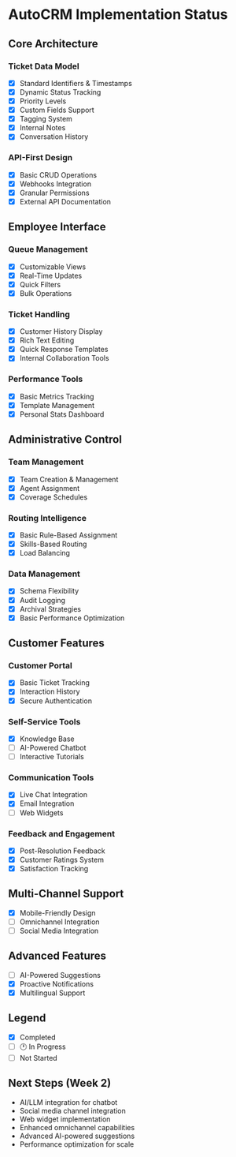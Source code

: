 # AutoCRM Implementation Status

## Core Architecture
### Ticket Data Model
- [x] Standard Identifiers & Timestamps
- [x] Dynamic Status Tracking
- [x] Priority Levels
- [x] Custom Fields Support
- [x] Tagging System
- [x] Internal Notes
- [x] Conversation History

### API-First Design
- [x] Basic CRUD Operations
- [x] Webhooks Integration
- [x] Granular Permissions
- [x] External API Documentation

## Employee Interface
### Queue Management
- [x] Customizable Views
- [x] Real-Time Updates
- [x] Quick Filters
- [x] Bulk Operations

### Ticket Handling
- [x] Customer History Display
- [x] Rich Text Editing
- [x] Quick Response Templates
- [x] Internal Collaboration Tools

### Performance Tools
- [x] Basic Metrics Tracking
- [x] Template Management
- [x] Personal Stats Dashboard

## Administrative Control
### Team Management
- [x] Team Creation & Management
- [x] Agent Assignment
- [x] Coverage Schedules

### Routing Intelligence
- [x] Basic Rule-Based Assignment
- [x] Skills-Based Routing
- [x] Load Balancing

### Data Management
- [x] Schema Flexibility
- [x] Audit Logging
- [x] Archival Strategies
- [x] Basic Performance Optimization

## Customer Features
### Customer Portal
- [x] Basic Ticket Tracking
- [x] Interaction History
- [x] Secure Authentication

### Self-Service Tools
- [x] Knowledge Base
- [ ] AI-Powered Chatbot
- [ ] Interactive Tutorials

### Communication Tools
- [x] Live Chat Integration
- [x] Email Integration
- [ ] Web Widgets

### Feedback and Engagement
- [x] Post-Resolution Feedback
- [x] Customer Ratings System
- [x] Satisfaction Tracking

## Multi-Channel Support
- [x] Mobile-Friendly Design
- [ ] Omnichannel Integration
- [ ] Social Media Integration

## Advanced Features
- [ ] AI-Powered Suggestions
- [x] Proactive Notifications
- [x] Multilingual Support

## Legend
- [x] Completed
- [ ] 🕐 In Progress
- [ ] Not Started

## Next Steps (Week 2)
- AI/LLM integration for chatbot
- Social media channel integration
- Web widget implementation
- Enhanced omnichannel capabilities
- Advanced AI-powered suggestions
- Performance optimization for scale
